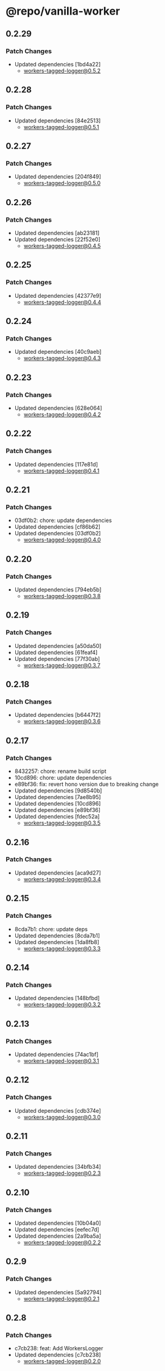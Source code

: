 # @repo/vanilla-worker

## 0.2.29

### Patch Changes

- Updated dependencies [1bd4a22]
  - workers-tagged-logger@0.5.2

## 0.2.28

### Patch Changes

- Updated dependencies [84e2513]
  - workers-tagged-logger@0.5.1

## 0.2.27

### Patch Changes

- Updated dependencies [204f849]
  - workers-tagged-logger@0.5.0

## 0.2.26

### Patch Changes

- Updated dependencies [ab23181]
- Updated dependencies [22f52e0]
  - workers-tagged-logger@0.4.5

## 0.2.25

### Patch Changes

- Updated dependencies [42377e9]
  - workers-tagged-logger@0.4.4

## 0.2.24

### Patch Changes

- Updated dependencies [40c9aeb]
  - workers-tagged-logger@0.4.3

## 0.2.23

### Patch Changes

- Updated dependencies [628e064]
  - workers-tagged-logger@0.4.2

## 0.2.22

### Patch Changes

- Updated dependencies [117e81d]
  - workers-tagged-logger@0.4.1

## 0.2.21

### Patch Changes

- 03df0b2: chore: update dependencies
- Updated dependencies [cf86b62]
- Updated dependencies [03df0b2]
  - workers-tagged-logger@0.4.0

## 0.2.20

### Patch Changes

- Updated dependencies [794eb5b]
  - workers-tagged-logger@0.3.8

## 0.2.19

### Patch Changes

- Updated dependencies [a50da50]
- Updated dependencies [61feaf4]
- Updated dependencies [77f30ab]
  - workers-tagged-logger@0.3.7

## 0.2.18

### Patch Changes

- Updated dependencies [b6447f2]
  - workers-tagged-logger@0.3.6

## 0.2.17

### Patch Changes

- 8432257: chore: rename build script
- 10cd896: chore: update dependencies
- e89bf36: fix: revert hono version due to breaking change
- Updated dependencies [9d8540b]
- Updated dependencies [7ae8b95]
- Updated dependencies [10cd896]
- Updated dependencies [e89bf36]
- Updated dependencies [fdec52a]
  - workers-tagged-logger@0.3.5

## 0.2.16

### Patch Changes

- Updated dependencies [aca9d27]
  - workers-tagged-logger@0.3.4

## 0.2.15

### Patch Changes

- 8cda7b1: chore: update deps
- Updated dependencies [8cda7b1]
- Updated dependencies [1da8fb8]
  - workers-tagged-logger@0.3.3

## 0.2.14

### Patch Changes

- Updated dependencies [148bfbd]
  - workers-tagged-logger@0.3.2

## 0.2.13

### Patch Changes

- Updated dependencies [74ac1bf]
  - workers-tagged-logger@0.3.1

## 0.2.12

### Patch Changes

- Updated dependencies [cdb374e]
  - workers-tagged-logger@0.3.0

## 0.2.11

### Patch Changes

- Updated dependencies [34bfb34]
  - workers-tagged-logger@0.2.3

## 0.2.10

### Patch Changes

- Updated dependencies [10b04a0]
- Updated dependencies [eefec7d]
- Updated dependencies [2a9ba5a]
  - workers-tagged-logger@0.2.2

## 0.2.9

### Patch Changes

- Updated dependencies [5a92794]
  - workers-tagged-logger@0.2.1

## 0.2.8

### Patch Changes

- c7cb238: feat: Add WorkersLogger
- Updated dependencies [c7cb238]
  - workers-tagged-logger@0.2.0
